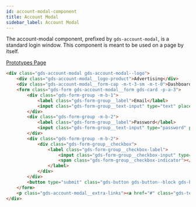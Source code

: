 ```yaml
---
id: account-modal-component
title: Account Modal
sidebar_label: Account Modal
---
```


The account-modal component, prefixed by `gds-account-modal`, is a standard login window. This component is meant to be used on a page by itself.

<p style="margin-bottom: 0.8em">
    <a href="https://ds.gumgum.com/stable/index.html#gds-account-modal" target="_blank">Prototypes Page</a>
</p>

```html
<div class="gds-account-modal gds-account-modal--logo">
    <div class="gds-account-modal__logo-product">Advertising</div>
    <div class="gds-account-modal__form-cap -m-t-3-sm -m-t-0">Dashboard</div>
    <form class="gds-form gds-account-modal__form gds-card -p-a-3">
        <div class="gds-form-group -m-b-1">
            <label class="gds-form-group__label">Email</label>
            <input class="gds-form-group__text-input" type="text" placeholder="user@gumgum.com">
        </div>
        <div class="gds-form-group -m-b-2">
            <label class="gds-form-group__label">Password</label>
            <input class="gds-form-group__text-input" type="password" placeholder="password123">
        </div>
        <div class="gds-form-group -m-b-2">
            <div class="gds-form-group__checkbox">
                <label class="gds-form-group__checkbox-label">
                    <input class="gds-form-group__checkbox-input" type="checkbox" value="">
                    <span class="gds-form-group__checkbox-indicator"></span> Stay signed in
                </label>
            </div>
        </div>
        <button type="submit" class="gds-button gds-button--block gds-button--primary">Login</button>
    </form>
    <p class="gds-account-modal__extra-links"><a href="#" class="gds-text--link">Forgot your password?</a></p>
</div>
```
